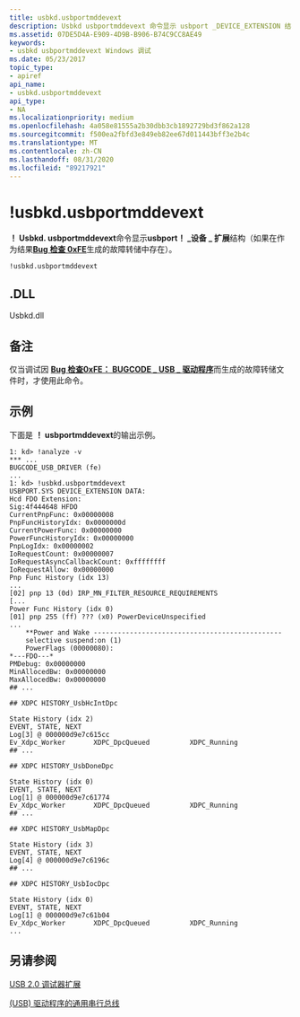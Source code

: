 ```yaml
---
title: usbkd.usbportmddevext
description: Usbkd usbportmddevext 命令显示 usbport _DEVICE_EXTENSION 结构（如果在作为结果 Bug 检查0xFE 生成的故障转储中存在）。
ms.assetid: 07DE5D4A-E909-4D9B-B906-B74C9CC8AE49
keywords:
- usbkd usbportmddevext Windows 调试
ms.date: 05/23/2017
topic_type:
- apiref
api_name:
- usbkd.usbportmddevext
api_type:
- NA
ms.localizationpriority: medium
ms.openlocfilehash: 4a058e81555a2b30dbb3cb1892729bd3f862a128
ms.sourcegitcommit: f500ea2fbfd3e849eb82ee67d011443bff3e2b4c
ms.translationtype: MT
ms.contentlocale: zh-CN
ms.lasthandoff: 08/31/2020
ms.locfileid: "89217921"
---
```

# <a name="usbkdusbportmddevext"></a>!usbkd.usbportmddevext


**！ Usbkd. usbportmddevext**命令显示**usbport！ \_设备 \_ 扩展**结构（如果在作为结果[**Bug 检查 0xFE**](bug-check-0xfe--bugcode-usb-driver.md)生成的故障转储中存在）。

```dbgcmd
!usbkd.usbportmddevext
```

## <a name="span-iddllspanspan-iddllspandll"></a><span id="DLL"></span><span id="dll"></span>.DLL


Usbkd.dll

<a name="remarks"></a>备注
-------

仅当调试因 [**Bug 检查0xFE： BUGCODE \_ USB \_ 驱动程序**](bug-check-0xfe--bugcode-usb-driver.md)而生成的故障转储文件时，才使用此命令。

<a name="examples"></a>示例
--------

下面是 **！ usbportmddevext**的输出示例。

```dbgcmd
1: kd> !analyze -v
*** ...
BUGCODE_USB_DRIVER (fe) 
...
1: kd> !usbkd.usbportmddevext
USBPORT.SYS DEVICE_EXTENSION DATA: 
Hcd FDO Extension:
Sig:4f444648 HFDO
CurrentPnpFunc: 0x00000008
PnpFuncHistoryIdx: 0x0000000d
CurrentPowerFunc: 0x00000000
PowerFuncHistoryIdx: 0x00000000
PnpLogIdx: 0x00000002
IoRequestCount: 0x00000007
IoRequestAsyncCallbackCount: 0xffffffff
IoRequestAllow: 0x00000000
Pnp Func History (idx 13)
...
[02] pnp 13 (0d) IRP_MN_FILTER_RESOURCE_REQUIREMENTS
[...
Power Func History (idx 0)
[01] pnp 255 (ff) ??? (x0) PowerDeviceUnspecified
...
    **Power and Wake -----------------------------------------------
    selective suspend:on (1)
    PowerFlags (00000080):
*---FDO---*
PMDebug: 0x00000000
MinAllocedBw: 0x00000000
MaxAllocedBw: 0x00000000
## ...

## XDPC HISTORY_UsbHcIntDpc

State History (idx 2)
EVENT, STATE, NEXT 
Log[3] @ 000000d9e7c615cc  
Ev_Xdpc_Worker       XDPC_DpcQueued          XDPC_Running            
## ...        

## XDPC HISTORY_UsbDoneDpc

State History (idx 0)
EVENT, STATE, NEXT 
Log[1] @ 000000d9e7c61774  
Ev_Xdpc_Worker       XDPC_DpcQueued          XDPC_Running            
## ...          

## XDPC HISTORY_UsbMapDpc

State History (idx 3)
EVENT, STATE, NEXT 
Log[4] @ 000000d9e7c6196c  
## ...         

## XDPC HISTORY_UsbIocDpc

State History (idx 0)
EVENT, STATE, NEXT 
Log[1] @ 000000d9e7c61b04  
Ev_Xdpc_Worker       XDPC_DpcQueued          XDPC_Running            
...           
```

## <a name="span-idsee_alsospansee-also"></a><span id="see_also"></span>另请参阅


[USB 2.0 调试器扩展](usb-2-0-extensions.md)

[ (USB) 驱动程序的通用串行总线](../usbcon/index.md)

 

